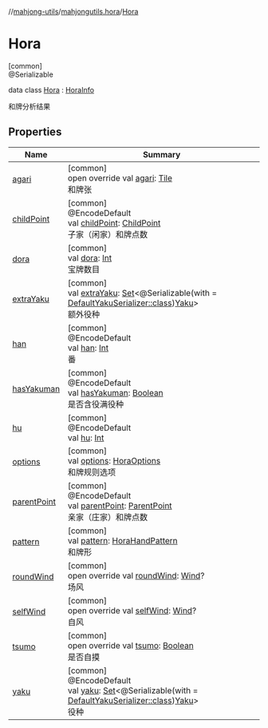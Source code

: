 //[mahjong-utils](../../../index.md)/[mahjongutils.hora](../index.md)/[Hora](index.md)

# Hora

[common]\
@Serializable

data class [Hora](index.md) : [HoraInfo](../-hora-info/index.md)

和牌分析结果

## Properties

| Name | Summary |
|---|---|
| [agari](../-hora-info/agari.md) | [common]<br>open override val [agari](../-hora-info/agari.md): [Tile](../../mahjongutils.models/-tile/index.md)<br>和牌张 |
| [childPoint](child-point.md) | [common]<br>@EncodeDefault<br>val [childPoint](child-point.md): [ChildPoint](../../mahjongutils.hanhu/-child-point/index.md)<br>子家（闲家）和牌点数 |
| [dora](dora.md) | [common]<br>val [dora](dora.md): [Int](https://kotlinlang.org/api/latest/jvm/stdlib/kotlin/-int/index.html)<br>宝牌数目 |
| [extraYaku](extra-yaku.md) | [common]<br>val [extraYaku](extra-yaku.md): [Set](https://kotlinlang.org/api/latest/jvm/stdlib/kotlin.collections/-set/index.html)&lt;@Serializable(with = [DefaultYakuSerializer::class](../../mahjongutils.yaku/-default-yaku-serializer/index.md))[Yaku](../../mahjongutils.yaku/-yaku/index.md)&gt;<br>额外役种 |
| [han](han.md) | [common]<br>@EncodeDefault<br>val [han](han.md): [Int](https://kotlinlang.org/api/latest/jvm/stdlib/kotlin/-int/index.html)<br>番 |
| [hasYakuman](has-yakuman.md) | [common]<br>@EncodeDefault<br>val [hasYakuman](has-yakuman.md): [Boolean](https://kotlinlang.org/api/latest/jvm/stdlib/kotlin/-boolean/index.html)<br>是否含役满役种 |
| [hu](hu.md) | [common]<br>@EncodeDefault<br>val [hu](hu.md): [Int](https://kotlinlang.org/api/latest/jvm/stdlib/kotlin/-int/index.html) |
| [options](options.md) | [common]<br>val [options](options.md): [HoraOptions](../-hora-options/index.md)<br>和牌规则选项 |
| [parentPoint](parent-point.md) | [common]<br>@EncodeDefault<br>val [parentPoint](parent-point.md): [ParentPoint](../../mahjongutils.hanhu/-parent-point/index.md)<br>亲家（庄家）和牌点数 |
| [pattern](pattern.md) | [common]<br>val [pattern](pattern.md): [HoraHandPattern](../-hora-hand-pattern/index.md)<br>和牌形 |
| [roundWind](../-hora-info/round-wind.md) | [common]<br>open override val [roundWind](../-hora-info/round-wind.md): [Wind](../../mahjongutils.models/-wind/index.md)?<br>场风 |
| [selfWind](../-hora-info/self-wind.md) | [common]<br>open override val [selfWind](../-hora-info/self-wind.md): [Wind](../../mahjongutils.models/-wind/index.md)?<br>自风 |
| [tsumo](../-hora-info/tsumo.md) | [common]<br>open override val [tsumo](../-hora-info/tsumo.md): [Boolean](https://kotlinlang.org/api/latest/jvm/stdlib/kotlin/-boolean/index.html)<br>是否自摸 |
| [yaku](yaku.md) | [common]<br>@EncodeDefault<br>val [yaku](yaku.md): [Set](https://kotlinlang.org/api/latest/jvm/stdlib/kotlin.collections/-set/index.html)&lt;@Serializable(with = [DefaultYakuSerializer::class](../../mahjongutils.yaku/-default-yaku-serializer/index.md))[Yaku](../../mahjongutils.yaku/-yaku/index.md)&gt;<br>役种 |
